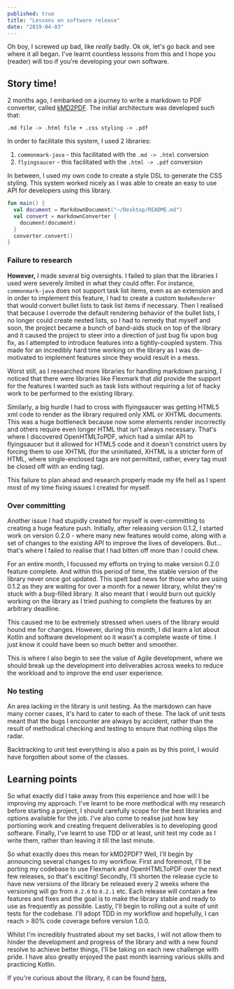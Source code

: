 ```yaml
---
published: true
title: "Lessons on software release"
date: "2019-04-03"
---
```


Oh boy, I screwed up bad, like *really* badly. Ok ok, let's go back and see where it all began. I've learnt countless
lessons from this and I hope you (reader) will too if you're developing your own software.

## Story time!
2 months ago, I embarked on a journey to write a markdown to PDF converter, called 
[kMD2PDF](https://omnius-project.github.io/kMD2PDF). The initial architecture was developed such that:

```
.md file -> .html file + .css styling -> .pdf
``` 

In order to facilitate this system, I used 2 libraries:

1. `commonmark-java` - this facilitated with the `.md -> .html` conversion
2. `flyingsaucer` - this facilitated with the `.html -> .pdf` conversion

In between, I used my own code to create a style DSL to generate the CSS styling. This system worked nicely as I was 
able to create an easy to use API for developers using this library.

```kotlin
fun main() {
  val document = MarkdownDocument("~/Desktop/README.md")
  val convert = markdownConverter {
    document(document)
  } 
  converter.convert()
}
```

### Failure to research
**However,** I made several big oversights. I failed to plan that the libraries I used were severely limited in what 
they could offer. For instance, `commonmark-java` does not support task list items, even as an extension and in order
to implement this feature, I had to create a custom `NodeRenderer` that would convert bullet lists to task list items
if necessary. Then I realised that because I overrode the default rendering behavior of the bullet lists, I no longer 
could create nested lists, so I had to remedy that myself and soon, the project became a bunch of band-aids stuck on
top of the library and it caused the project to steer into a direction of just bug fix upon bug fix, as I attempted to
introduce features into a tightly-coupled system. This made for an incredibly hard time working on the library as I was
de-motivated to implement features since they would result in a mess.

Worst still, as I researched more libraries for handling markdown parsing, I noticed that there were libraries like
Flexmark that *did* provide the support for the features I wanted such as task lists without requiring a lot of hacky
work to be performed to the existing library.

Similarly, a big hurdle I had to cross with flyingsaucer was getting HTML5 xml code to render as the library required
only XML or XHTML documents. This was a huge bottleneck because now some elements render incorrectly and others 
require even longer HTML that isn't always necessary. That's where I discovered OpenHTMLToPDF, which had a similar API
to flyingsaucer but it allowed for HTML5 code and it doesn't constrict users by forcing them to use XHTML (for the 
uninitiated, XHTML is a stricter form of HTML, where single-enclosed tags are not permitted, rather, every tag must be
closed off with an ending tag).

This failure to plan ahead and research properly made my life hell as I spent most of my time fixing issues I created 
for myself.

### Over committing
Another issue I had stupidly created for myself is over-committing to creating a huge feature push. Initially, after 
releasing version 0.1.2, I started work on version 0.2.0 - where many new features would come, along with a set of 
changes to the existing API to improve the lives of developers. But... that's where I failed to realise that I had 
bitten off more than I could chew. 

For an entire month, I focussed my efforts on trying to make version 0.2.0 feature complete. And within this period of 
time, the stable version of the library never once got updated. This spelt bad news for those who are using 0.1.2 as 
they are waiting for over a month for a newer library, whilst they're stuck with a bug-filled library. It also meant 
that I would burn out quickly working on the library as I tried pushing to complete the features by an arbitrary 
deadline. 

This caused me to be extremely stressed when users of the library would hound me for changes. However, during this 
month, I did learn a lot about Kotlin and software development so it wasn't a complete waste of time. I just know it 
could have been so much better and smoother. 

This is where I also begin to see the value of Agile development, where we should break up the development into deliverables across weeks to reduce the workload and to improve the end user experience.

### No testing
An area lacking in the library is unit testing. As the markdown can have many corner cases, it's hard to cater to each
of these. The lack of unit tests meant that the bugs I encounter are always by accident, rather than the result of 
methodical checking and testing to ensure that nothing slips the radar.

Backtracking to unit test everything is also a pain as by this point, I would have forgotten about some of the classes.

## Learning points
So what exactly did I take away from this experience and how will I be improving my approach. I've learnt to be more
methodical with my research before starting a project, I should carefully scope for the best libraries and options 
available for the job. I've also come to realise just how key portioning work and creating frequent deliverables is to
developing good software. Finally, I've learnt to use TDD or at least, unit test my code as I write them, rather than
leaving it till the last minute.

So what exactly does this mean for kMD2PDF? Well, I'll begin by announcing several changes to my workflow. First and 
foremost, I'll be porting my codebase to use Flexmark and OpenHTMLToPDF over the next few releases, so that's exciting!
Secondly, I'll shorten the release cycle to have new versions of the library be released every 2 weeks where the 
versioning will go from `0.2.0` to `0.2.1` etc. Each release will contain a few features and fixes and the goal is to 
make the library stable and ready to use as frequently as possible. Lastly, I'll begin to rolling out a suite of unit 
tests for the codebase. I'll adopt TDD in my workflow and hopefully, I can reach > 80% code coverage before version 
1.0.0.

Whilst I'm incredibly frustrated about my set backs, I will not allow them to hinder the development and progress of
the library and with a new found resolve to achieve better things, I'll be taking on each new challenge with pride. I 
have also greatly enjoyed the past month learning various skills and practicing Kotlin.

If you're curious about the library, it can be found [here.](https://github.com/omnius-project/kMD2PDF)

